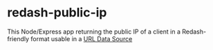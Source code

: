 # redash-public-ip
This Node/Express app returning the public IP of a client in a Redash-friendly format usable in a [URL Data Source](https://redash.io/help/data-sources/querying/urls)